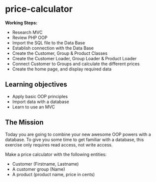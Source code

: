 # price-calculator

__Working Steps:__
* Research MVC
* Review PHP OOP
* Import the SQL file to the Data Base
* Establish connection with the Data Base
* Create the Customer, Group & Product Classes
* Create the Customer Loader, Group Loader & Product Loader
* Connect Customer to Groups and calculate the different prices
* Create the home page, and display required data

## Learning objectives
- Apply basic OOP principles
- Import data with a database
- Learn to use an MVC

## The Mission
Today you are going to combine your new awesome OOP powers with a database.
To give you some time to get familiar with a database, this exercise only requires read access, not write access.

Make a price calculator with the following entities:
- Customer (Firstname, Lastname)
- A customer group (Name)
- A product (product name, price in cents)
